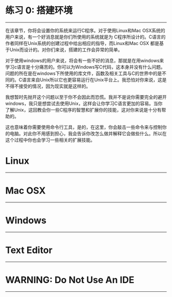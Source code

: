 # 练习 0: 搭建环境 #

----------

在该章节，你将会设置你的系统来运行C程序。对于使用Linux和Mac OSX系统的用户来说，有一个好消息就是你们所使用的系统就是为 C程序所设计的。C语言的作者同样在Unix系统的创建过程中给出相应的指导，而Linux和Mac OSX 都是基于Unix而设计的。对你们来说，搭建的工作会异常的简单。

对于使用windows的用户来说，将会有一些不好的消息，那就是在用windows来学习c语言是十分痛苦的。你可以为Windows写C代码，这本身并没有什么问题。问题的所在是在windows下所使用的库文件，函数及相关工具与C的世界中的是不同的。C语言来自Unix所以它也更容易运行在Unix平台上。我恐怕对你来说，这是不得不接受的情况，因为现实就是这样的。

我想暂时先抛开这个问题以至于你不会因此而恐慌。我并不是说你需要完全的避开windows，我只是想尝试去使用Unix，这样会让你学习C语言更加的容易。当你了解Unix，这回教会你一些C程序的智慧和扩展你的技能，这对你来说是十分有帮助的。

这也意味着你需要使用命令行工具，是的，在这里，你会敲击一些命令来与控制你的电脑。对此你不用感到担心，我会告诉你改怎么做并解释它会做些什么。所以在这个过程中你也会学习一些相关的扩展技能。

# Linux #

----------

# Mac OSX #

----------

# Windows #

----------

# Text Editor #

----------

# WARNING: Do Not Use An IDE #

----------
